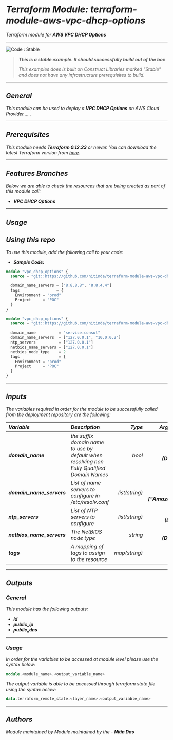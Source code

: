 # _Terraform Module: terraform-module-aws-vpc-dhcp-options_
_Terraform module for_ **_AWS VPC DHCP Options_**


<!--BEGIN STABILITY BANNER-->
---

![_Code : Stable_](https://img.shields.io/badge/Code-Stable-brightgreen?style=for-the-badge&logo=github)

> **_This is a stable example. It should successfully build out of the box_**
>
> _This examples does is built on Construct Libraries marked "Stable" and does not have any infrastructure prerequisites to build._

---
<!--END STABILITY BANNER-->

## _General_

_This module can be used to deploy a_ **_VPC DHCP Options_** _on AWS Cloud Provider......_


---

## _Prerequisites_

_This module needs **_Terraform 0.12.23_** or newer._
_You can download the latest Terraform version from_ [_here_](https://www.terraform.io/downloads.html).



---

## _Features Branches_

_Below we are able to check the resources that are being created as part of this module call:_

- **_VPC DHCP Options_**


---

## _Usage_

## _Using this repo_

_To use this module, add the following call to your code:_

- **_Sample Code:_**

```tf
module "vpc_dhcp_options" {
  source = "git::https://github.com/nitinda/terraform-module-aws-vpc-dhcp-options.git?ref=master"

  domain_name_servers = ["8.8.8.8", "8.8.4.4"]
  tags                = {
    Environment = "prod"
    Project     = "POC"
  }
}

```

```tf
module "vpc_dhcp_options" {
  source = "git::https://github.com/nitinda/terraform-module-aws-vpc-dhcp-options.git?ref=master"

  domain_name          = "service.consul"
  domain_name_servers  = ["127.0.0.1", "10.0.0.2"]
  ntp_servers          = ["127.0.0.1"]
  netbios_name_servers = ["127.0.0.1"]
  netbios_node_type    = 2
  tags                 = {
    Environment = "prod"
    Project     = "POC"
  }
}

```


---

## _Inputs_

_The variables required in order for the module to be successfully called from the deployment repository are the following:_

|**_Variable_** | **_Description_** | **_Type_** | **_Argument Status_** |
|:----|:----|-----:|:---:|
| **_domain\_name_** | _the suffix domain name to use by default when <br/> resolving non Fully Qualified Domain Names_ | _bool_ | **_Optional <br/> (Default - null)_** |
| **_domain\_name\_servers_** | _List of name servers to configure in /etc/resolv.conf_ | _list(string)_ | **_Optional <br/> (Default - ["AmazonProvidedDNS"])_** |
| **_ntp\_servers_** | _List of NTP servers to configure_ | _list(string)_ | **_Optional <br/> (Default - [])_** |
| **_netbios\_name\_servers_** | _The NetBIOS node type_ | _string_ | **_Optional <br/> (Default - null)_** |
| **_tags_** | _A mapping of tags to assign to the resource_ | _map(string)_ | **_Required_** |


---


## _Outputs_

### _General_

_This module has the following outputs:_

* **_id_**
* **_public\_ip_**
* **_public\_dns_**

---

### _Usage_

_In order for the variables to be accessed at module level please use the syntax below:_

```tf
module.<module_name>.<output_variable_name>
```


_The output variable is able to be accessed through terraform state file using the syntax below:_

```tf
data.terraform_remote_state.<layer_name>.<output_variable_name>
```

---



## _Authors_

_Module maintained by Module maintained by the -_ **_Nitin Das_**